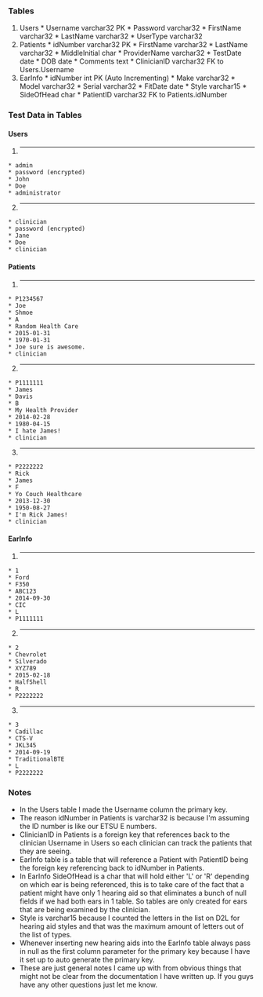 ### Tables
  1. Users
    * Username varchar32 PK
    * Password varchar32
    * FirstName varchar32
    * LastName varchar32
    * UserType varchar32
  2. Patients
    * idNumber varchar32 PK
	* FirstName varchar32
    * LastName varchar32
	* MiddleInitial char
	* ProviderName varchar32
	* TestDate date
	* DOB date
	* Comments text
	* ClinicianID varchar32 FK to Users.Username
  3. EarInfo
    * idNumber int PK (Auto Incrementing)
	* Make varchar32
	* Model varchar32
	* Serial varchar32
	* FitDate date
	* Style varchar15
	* SideOfHead char
	* PatientID varchar32 FK to Patients.idNumber

### Test Data in Tables
#### Users

  1. ----------------------------
    * admin
    * password (encrypted)
	* John
	* Doe
	* administrator
  2. ----------------------------
	* clinician
	* password (encrypted)
	* Jane
	* Doe
	* clinician

#### Patients
  1. ----------------------------
    * P1234567
	* Joe
	* Shmoe
	* A
	* Random Health Care
	* 2015-01-31
	* 1970-01-31
	* Joe sure is awesome.
	* clinician
  2. ----------------------------
	* P1111111
	* James
	* Davis
	* B
	* My Health Provider
	* 2014-02-28
	* 1980-04-15
	* I hate James!
	* clinician
  3. ----------------------------
	* P2222222
	* Rick
	* James
	* F
	* Yo Couch Healthcare
	* 2013-12-30
	* 1950-08-27
	* I'm Rick James!
	* clinician
	
#### EarInfo
  1. ----------------------------
    * 1
	* Ford
	* F350
	* ABC123
	* 2014-09-30
	* CIC
	* L
	* P1111111
  2. ----------------------------
	* 2
	* Chevrolet
	* Silverado
	* XYZ789
	* 2015-02-18
	* HalfShell
	* R
	* P2222222
  3. ----------------------------
	* 3
	* Cadillac
	* CTS-V
	* JKL345
	* 2014-09-19
	* TraditionalBTE
	* L
	* P2222222

### Notes
* In the Users table I made the Username column the primary key.
* The reason idNumber in Patients is varchar32 is because I'm assuming the ID number is like our ETSU E numbers.
* ClinicianID in Patients is a foreign key that references back to the clinician Username in Users so each clinician can track the patients that they are seeing.
* EarInfo table is a table that will reference a Patient with PatientID being the foreign key referencing back to idNumber in Patients.
* In EarInfo SideOfHead is a char that will hold either 'L' or 'R' depending on which ear is being referenced, this is to take care of the fact that a patient might have only 1 hearing aid so that eliminates a bunch of null fields if we had both ears in 1 table.  So tables are only created for ears that are being examined by the clinician.
* Style is varchar15 because I counted the letters in the list on D2L for hearing aid styles and that was the maximum amount of letters out of the list of types.
* Whenever inserting new hearing aids into the EarInfo table always pass in null as the first column parameter for the primary key because I have it set up to auto generate the primary key.
* These are just general notes I came up with from obvious things that might not be clear from the documentation I have written up.  If you guys have any other questions just let me know.
